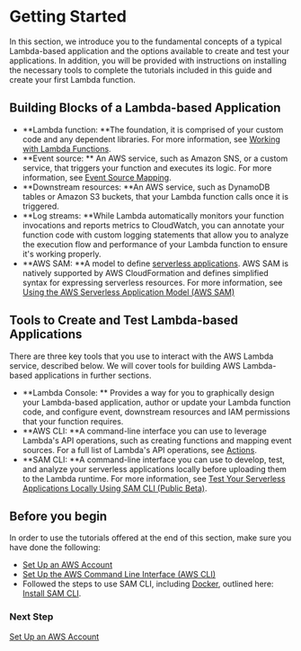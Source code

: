 # Getting Started<a name="getting-started"></a>

In this section, we introduce you to the fundamental concepts of a typical Lambda\-based application and the options available to create and test your applications\. In addition, you will be provided with instructions on installing the necessary tools to complete the tutorials included in this guide and create your first Lambda function\. 

## Building Blocks of a Lambda\-based Application<a name="lambda-application-fundamentals"></a>
+ **Lambda function: **The foundation, it is comprised of your custom code and any dependent libraries\. For more information, see [Working with Lambda Functions](lambda-introduction-function.md)\.
+ **Event source: ** An AWS service, such as Amazon SNS, or a custom service, that triggers your function and executes its logic\. For more information, see [Event Source Mapping](invocation-options.md#intro-invocation-modes)\.
+ **Downstream resources: **An AWS service, such as DynamoDB tables or Amazon S3 buckets, that your Lambda function calls once it is triggered\. 
+ **Log streams: **While Lambda automatically monitors your function invocations and reports metrics to CloudWatch, you can annotate your function code with custom logging statements that allow you to analyze the execution flow and performance of your Lambda function to ensure it's working properly\.
+ **AWS SAM: **A model to define [serverless applications](https://aws.amazon.com/serverless)\. AWS SAM is natively supported by AWS CloudFormation and defines simplified syntax for expressing serverless resources\. For more information, see [Using the AWS Serverless Application Model \(AWS SAM\)](serverless_app.md)

## Tools to Create and Test Lambda\-based Applications<a name="lambda-application-tools"></a>

There are three key tools that you use to interact with the AWS Lambda service, described below\. We will cover tools for building AWS Lambda\-based applications in further sections\.
+ **Lambda Console: ** Provides a way for you to graphically design your Lambda\-based application, author or update your Lambda function code, and configure event, downstream resources and IAM permissions that your function requires\.
+ **AWS CLI: **A command\-line interface you can use to leverage Lambda's API operations, such as creating functions and mapping event sources\. For a full list of Lambda's API operations, see [Actions](API_Operations.md)\.
+ **SAM CLI: **A command\-line interface you can use to develop, test, and analyze your serverless applications locally before uploading them to the Lambda runtime\. For more information, see [Test Your Serverless Applications Locally Using SAM CLI \(Public Beta\)](test-sam-cli.md)\.

## Before you begin<a name="lambda-application-fundamentals-before-you-begin"></a>

In order to use the tutorials offered at the end of this section, make sure you have done the following:
+ [Set Up an AWS Account](setup.md) 
+ [Set Up the AWS Command Line Interface \(AWS CLI\)](setup-awscli.md)
+ Followed the steps to use SAM CLI, including [Docker](https://www.docker.com), outlined here: [Install SAM CLI](sam-cli-requirements.md)\. 

### Next Step<a name="setting-up-next-step-account"></a>

 [Set Up an AWS Account](setup.md) 